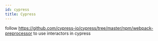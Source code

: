 ```yaml
---
id: cypress
title: Cypress
---
```


follow https://github.com/cypress-io/cypress/tree/master/npm/webpack-preprocessor to use interactors in cypress

<!-- 
- 1-2 sentence intro
- Code sample
- What someone will learn how to do
- Detailed explanation and examples
- Link to demo 
-->
